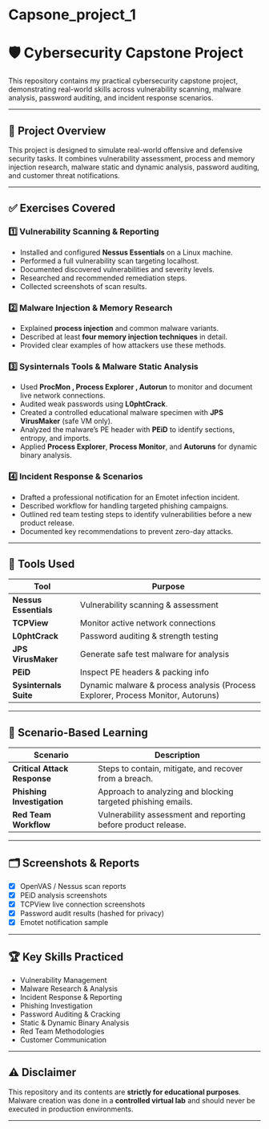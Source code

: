 # Capsone_project_1
# 🛡️ Cybersecurity Capstone Project

This repository contains my practical cybersecurity capstone project, demonstrating real-world skills across vulnerability scanning, malware analysis, password auditing, and incident response scenarios.

---

## 📌 Project Overview

This project is designed to simulate real-world offensive and defensive security tasks. It combines vulnerability assessment, process and memory injection research, malware static and dynamic analysis, password auditing, and customer threat notifications.

---

## ✅ Exercises Covered

### 1️⃣ Vulnerability Scanning & Reporting
- Installed and configured  **Nessus Essentials** on a Linux machine.
- Performed a full vulnerability scan targeting localhost.
- Documented discovered vulnerabilities and severity levels.
- Researched and recommended remediation steps.
- Collected screenshots of scan results.

### 2️⃣ Malware Injection & Memory Research
- Explained **process injection** and common malware variants.
- Described at least **four memory injection techniques** in detail.
- Provided clear examples of how attackers use these methods.

### 3️⃣ Sysinternals Tools & Malware Static Analysis
- Used **ProcMon , Process Explorer , Autorun** to monitor and document live network connections.
- Audited weak passwords using **L0phtCrack**.
- Created a controlled educational malware specimen with **JPS VirusMaker** (safe VM only).
- Analyzed the malware’s PE header with **PEiD** to identify sections, entropy, and imports.
- Applied **Process Explorer**, **Process Monitor**, and **Autoruns** for dynamic binary analysis.

### 4️⃣ Incident Response & Scenarios
- Drafted a professional notification for an Emotet infection incident.
- Described workflow for handling targeted phishing campaigns.
- Outlined red team testing steps to identify vulnerabilities before a new product release.
- Documented key recommendations to prevent zero-day attacks.

---

## 🔬 Tools Used

| Tool             | Purpose                                     |
|------------------|---------------------------------------------|
| **Nessus Essentials** | Vulnerability scanning & assessment |
| **TCPView**      | Monitor active network connections          |
| **L0phtCrack**   | Password auditing & strength testing        |
| **JPS VirusMaker** | Generate safe test malware for analysis    |
| **PEiD**         | Inspect PE headers & packing info           |
| **Sysinternals Suite** | Dynamic malware & process analysis (Process Explorer, Process Monitor, Autoruns) |

---

## 📖 Scenario-Based Learning

| Scenario | Description |
|----------|-------------|
| **Critical Attack Response** | Steps to contain, mitigate, and recover from a breach. |
| **Phishing Investigation** | Approach to analyzing and blocking targeted phishing emails. |
| **Red Team Workflow** | Vulnerability assessment and reporting before product release. |

---

## 🗂️ Screenshots & Reports

- [x] OpenVAS / Nessus scan reports
- [x] PEiD analysis screenshots
- [x] TCPView live connection screenshots
- [x] Password audit results (hashed for privacy)
- [x] Emotet notification sample

---

## 🏆 Key Skills Practiced

- Vulnerability Management
- Malware Research & Analysis
- Incident Response & Reporting
- Phishing Investigation
- Password Auditing & Cracking
- Static & Dynamic Binary Analysis
- Red Team Methodologies
- Customer Communication

---

## ⚠️ Disclaimer

This repository and its contents are **strictly for educational purposes**. Malware creation was done in a **controlled virtual lab** and should never be executed in production environments.

---
